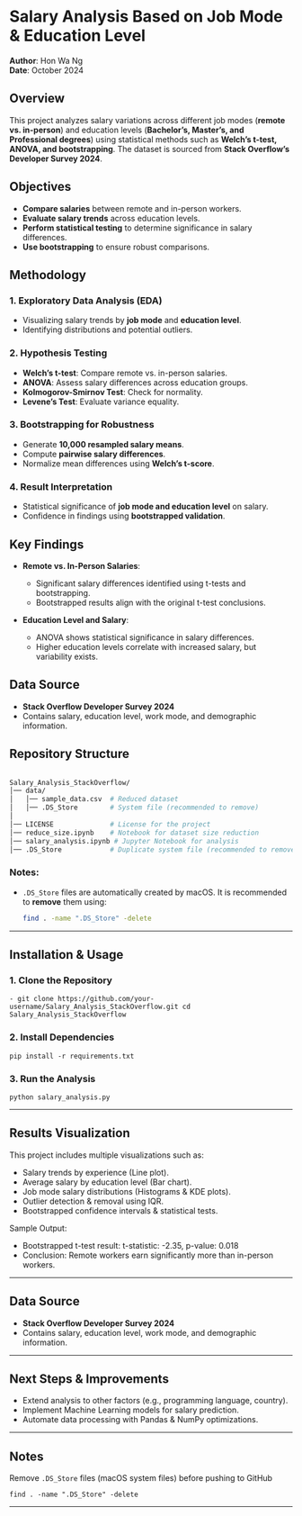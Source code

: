 # Salary Analysis Based on Job Mode & Education Level

**Author**: Hon Wa Ng  
**Date**: October 2024  

## Overview

This project analyzes salary variations across different job modes (**remote vs. in-person**) and education levels (**Bachelor’s, Master’s, and Professional degrees**) using statistical methods such as **Welch’s t-test, ANOVA, and bootstrapping**. The dataset is sourced from **Stack Overflow’s Developer Survey 2024**.

## Objectives

- **Compare salaries** between remote and in-person workers.
- **Evaluate salary trends** across education levels.
- **Perform statistical testing** to determine significance in salary differences.
- **Use bootstrapping** to ensure robust comparisons.

## Methodology

### 1. Exploratory Data Analysis (EDA)
- Visualizing salary trends by **job mode** and **education level**.
- Identifying distributions and potential outliers.

### 2. Hypothesis Testing
- **Welch’s t-test**: Compare remote vs. in-person salaries.
- **ANOVA**: Assess salary differences across education groups.
- **Kolmogorov-Smirnov Test**: Check for normality.
- **Levene’s Test**: Evaluate variance equality.

### 3. Bootstrapping for Robustness
- Generate **10,000 resampled salary means**.
- Compute **pairwise salary differences**.
- Normalize mean differences using **Welch’s t-score**.

### 4. Result Interpretation
- Statistical significance of **job mode and education level** on salary.
- Confidence in findings using **bootstrapped validation**.

## Key Findings

- **Remote vs. In-Person Salaries**:
  - Significant salary differences identified using t-tests and bootstrapping.
  - Bootstrapped results align with the original t-test conclusions.

- **Education Level and Salary**:
  - ANOVA shows statistical significance in salary differences.
  - Higher education levels correlate with increased salary, but variability exists.

## Data Source

- **Stack Overflow Developer Survey 2024**
- Contains salary, education level, work mode, and demographic information.

## Repository Structure
```bash

Salary_Analysis_StackOverflow/
│── data/
│   │── sample_data.csv  # Reduced dataset
│   │── .DS_Store        # System file (recommended to remove)
│
│── LICENSE              # License for the project
│── reduce_size.ipynb    # Notebook for dataset size reduction
│── salary_analysis.ipynb # Jupyter Notebook for analysis
│── .DS_Store            # Duplicate system file (recommended to remove)

```

### Notes:
- `.DS_Store` files are automatically created by macOS. It is recommended to **remove** them using:
  ```sh
  find . -name ".DS_Store" -delete


---

## Installation & Usage

### 1. Clone the Repository
```
- git clone https://github.com/your-username/Salary_Analysis_StackOverflow.git cd Salary_Analysis_StackOverflow
```

### 2. Install Dependencies
```
pip install -r requirements.txt

```

### 3. Run the Analysis
```
python salary_analysis.py
```


---

## Results Visualization

This project includes multiple visualizations such as:
- Salary trends by experience (Line plot).
- Average salary by education level (Bar chart).
- Job mode salary distributions (Histograms & KDE plots).
- Outlier detection & removal using IQR.
- Bootstrapped confidence intervals & statistical tests.

Sample Output:
- Bootstrapped t-test result: t-statistic: -2.35, p-value: 0.018
- Conclusion: Remote workers earn significantly more than in-person workers.


---

## Data Source

- **Stack Overflow Developer Survey 2024**
- Contains salary, education level, work mode, and demographic information.

---

## Next Steps & Improvements

- Extend analysis to other factors (e.g., programming language, country).
- Implement Machine Learning models for salary prediction.
- Automate data processing with Pandas & NumPy optimizations.

---

## Notes

Remove `.DS_Store` files (macOS system files) before pushing to GitHub  

```
find . -name ".DS_Store" -delete
```

---

